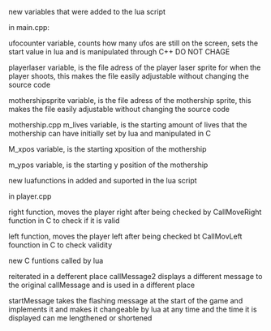 new variables that were added to the lua script 

in main.cpp:

ufocounter variable, counts how many ufos are still on the screen, sets the start value in lua and is manipulated through C++ DO NOT CHAGE 

playerlaser variable, is the file adress of the player laser sprite for when the player shoots, this makes the file easily adjustable without changing the source code 

mothershipsprite variable, is the file adress of the mothership sprite, this makes the file easily adjustable without changing the source code 


mothership.cpp
m_lives variable, is the starting amount of lives that the mothership can have initially set by lua and manipulated in C

M_xpos variable, is the starting xposition of the mothership 

m_ypos variable, is the starting y position of the mothership

new luafunctions in added and suported in the lua script 

in player.cpp


right function, moves the player right after being checked by CallMoveRight function in C to check if it is valid 

left function, moves the player left after being checked bt CallMovLeft founction in C to check validity


new C funtions called by lua 

reiterated in a defferent place callMessage2 displays a different message to the original callMessage and is used in a different place


startMessage takes the flashing message at the start of the game and implements it and makes it changeable by lua at any time and the time it is displayed can me lengthened or shortened 




